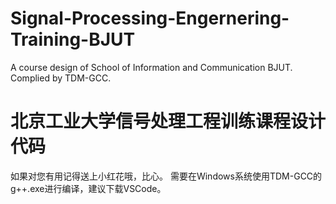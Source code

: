 # Signal-Processing-Engernering-Training-BJUT
A course design of  School of Information and Communication BJUT.
Complied by TDM-GCC.
# 北京工业大学信号处理工程训练课程设计代码
如果对您有用记得送上小红花哦，比心。
需要在Windows系统使用TDM-GCC的g++.exe进行编译，建议下载VSCode。
